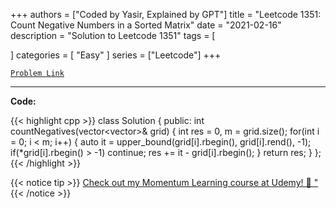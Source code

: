 
+++
authors = ["Coded by Yasir, Explained by GPT"]
title = "Leetcode 1351: Count Negative Numbers in a Sorted Matrix"
date = "2021-02-16"
description = "Solution to Leetcode 1351"
tags = [
    
]
categories = [
    "Easy"
]
series = ["Leetcode"]
+++



[`Problem Link`](https://leetcode.com/problems/count-negative-numbers-in-a-sorted-matrix/description/)

---

**Code:**

{{< highlight cpp >}}
class Solution {
public:
    int countNegatives(vector<vector<int>>& grid) {
        int res = 0, m = grid.size();
        for(int i = 0; i < m; i++) {
            auto it = upper_bound(grid[i].rbegin(), grid[i].rend(), -1);
            if(*grid[i].rbegin() > -1) continue;
            res += it - grid[i].rbegin();
        }
        return res;
    }
};
{{< /highlight >}}



{{< notice tip >}}
[Check out my Momentum Learning course at Udemy! 🚀 "](https://www.udemy.com/course/blind-75-the-data-structures-and-algorithms-essentials/)
{{< /notice >}}

